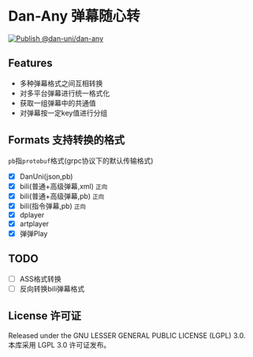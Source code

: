 # Dan-Any 弹幕随心转

[![Publish @dan-uni/dan-any](https://github.com/ani-uni/danuni/actions/workflows/npm-dan-any.yml/badge.svg)](https://github.com/ani-uni/danuni/actions/workflows/npm-dan-any.yml)

## Features

- 多种弹幕格式之间互相转换
- 对多平台弹幕进行统一格式化
- 获取一组弹幕中的共通值
- 对弹幕按一定key值进行分组

## Formats 支持转换的格式

`pb`指`protobuf`格式(grpc协议下的默认传输格式)

- [x] DanUni(json,pb)
- [x] bili(普通+高级弹幕,xml) `正向`
- [x] bili(普通+高级弹幕,pb) `正向`
- [x] bili(指令弹幕,pb) `正向`
- [x] dplayer
- [x] artplayer
- [x] 弹弹Play

## TODO

- [ ] ASS格式转换
- [ ] 反向转换bili弹幕格式

## License 许可证

Released under the GNU LESSER GENERAL PUBLIC LICENSE (LGPL) 3.0.  
本库采用 LGPL 3.0 许可证发布。  
